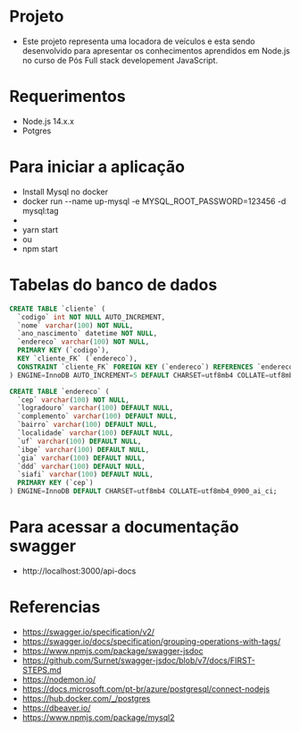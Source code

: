 # Projeto
- Este projeto representa uma locadora de veículos e esta sendo desenvolvido para apresentar os conhecimentos aprendidos em Node.js no curso de Pós Full stack developement JavaScript.

# Requerimentos
- Node.js 14.x.x
- Potgres

# Para iniciar a aplicação
- Install Mysql no docker
- docker run --name up-mysql -e MYSQL_ROOT_PASSWORD=123456 -d mysql:tag
-
- yarn start
- ou
- npm start

# Tabelas do banco de dados
```sql
CREATE TABLE `cliente` (
  `codigo` int NOT NULL AUTO_INCREMENT,
  `nome` varchar(100) NOT NULL,
  `ano_nascimento` datetime NOT NULL,
  `endereco` varchar(100) NOT NULL,
  PRIMARY KEY (`codigo`),
  KEY `cliente_FK` (`endereco`),
  CONSTRAINT `cliente_FK` FOREIGN KEY (`endereco`) REFERENCES `endereco` (`cep`)
) ENGINE=InnoDB AUTO_INCREMENT=5 DEFAULT CHARSET=utf8mb4 COLLATE=utf8mb4_0900_ai_ci COMMENT='tabela de clientes';
```

```sql
CREATE TABLE `endereco` (
  `cep` varchar(100) NOT NULL,
  `logradouro` varchar(100) DEFAULT NULL,
  `complemento` varchar(100) DEFAULT NULL,
  `bairro` varchar(100) DEFAULT NULL,
  `localidade` varchar(100) DEFAULT NULL,
  `uf` varchar(100) DEFAULT NULL,
  `ibge` varchar(100) DEFAULT NULL,
  `gia` varchar(100) DEFAULT NULL,
  `ddd` varchar(100) DEFAULT NULL,
  `siafi` varchar(100) DEFAULT NULL,
  PRIMARY KEY (`cep`)
) ENGINE=InnoDB DEFAULT CHARSET=utf8mb4 COLLATE=utf8mb4_0900_ai_ci;
```

# Para acessar a documentação swagger
- http://localhost:3000/api-docs

# Referencias
- https://swagger.io/specification/v2/
- https://swagger.io/docs/specification/grouping-operations-with-tags/
- https://www.npmjs.com/package/swagger-jsdoc
- https://github.com/Surnet/swagger-jsdoc/blob/v7/docs/FIRST-STEPS.md
- https://nodemon.io/
- https://docs.microsoft.com/pt-br/azure/postgresql/connect-nodejs
- https://hub.docker.com/_/postgres
- https://dbeaver.io/
- https://www.npmjs.com/package/mysql2